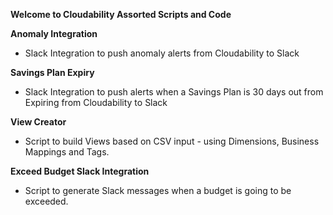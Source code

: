 **Welcome to Cloudability Assorted Scripts and Code**

**Anomaly Integration**
- Slack Integration to push anomaly alerts from Cloudability to Slack

**Savings Plan Expiry**
- Slack Integration to push alerts when a Savings Plan is 30 days out from Expiring from Cloudability to Slack

**View Creator**
- Script to build Views based on CSV input - using Dimensions, Business Mappings and Tags. 

**Exceed Budget Slack Integration**
- Script to generate Slack messages when a budget is going to be exceeded. 
